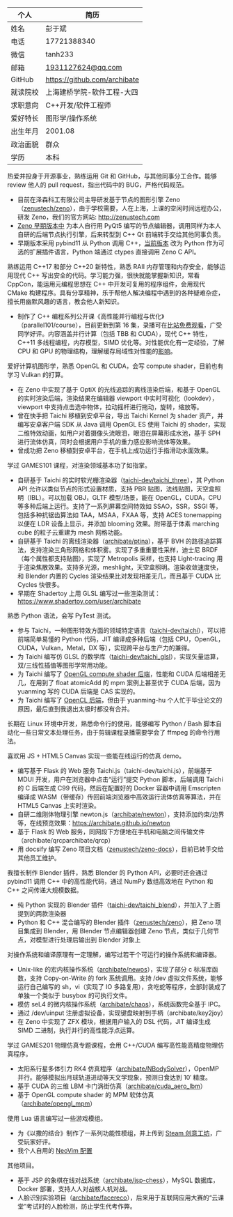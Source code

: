 | 个人 | 简历 |
|------|-------|
| 姓名 | 彭于斌 |
| 电话 | 17721388340 |
| 微信 | tanh233 |
| 邮箱 | 1931127624@qq.com |
| GitHub | https://github.com/archibate |
| 就读院校 | 上海建桥学院-软件工程-大四 |
| 求职意向 | C++开发/软件工程师 |
| 爱好特长 | 图形学/操作系统 |
| 出生年月 | 2001.08 |
| 政治面貌 | 群众 |
| 学历 | 本科 |

热爱并投身于开源事业，熟练运用 Git 和 GitHub，与其他同事分工合作。能够 review 他人的 pull request，指出代码中的 BUG，严格代码规范。

- 目前在泽森科工有限公司主导研发基于节点的图形引擎 Zeno（[zenustech/zeno](https://github.com/zenustech/zeno)），由于学校需要，人在上海，上课的空闲时间远程办公，研发 Zeno，我们的官方网站: http://zenustech.com
- [Zeno 早期版本中](https://github.com/zenustech/zeno/tree/zeno_old_stable) 为本人自行用 PyQt5 编写的节点编辑器，调用同样为本人自研的后端节点执行引擎，后来转型到 C++ Qt 前端转手交给其他同事负责。
- 早期版本采用 pybind11 从 Python 调用 C++，[当前版本](https://github.com/zenustech/zeno) 改为 Python 作为可选的扩展插件语言，Python 端通过 ctypes 直接调用 Zeno C API。

熟练运用 C++17 和部分 C++20 新特性，熟悉 RAII 内存管理和内存安全，能够运用现代 C++ 写出安全的代码。学习能力强，很快就能掌握新知识，常看 CppCon，能运用元编程思想在 C++ 中开发可复用的程序组件，会用现代 CMake 构建程序。具有分享精神，乐于帮他人解决编程中遇到的各种疑难杂症，擅长用幽默风趣的语言，教会他人新知识。

- 制作了 C++ 编程系列公开课《高性能并行编程与优化》（parallel101/course），目前更新到第 16 集，录播可在[比站免费观看](https://www.bilibili.com/video/BV1V84y117YU)，广受同学好评。内容涵盖并行计算（包括 TBB 和 CUDA），现代 C++ 特性，C++11 多线程编程，内存模型，SIMD 优化等。对性能优化有一定经验，了解 CPU 和 GPU 的物理结构，理解缓存局域性对性能的[影响](https://www.bilibili.com/video/BV1gu41117bW)。

爱好计算机图形学，熟悉 OpenGL 和 CUDA，会写 compute shader，目前也有学习 Vulkan 的打算。

- 在 Zeno 中实现了基于 OptiX 的光线追踪的离线渲染后端，和基于 OpenGL 的实时渲染后端，渲染结果在编辑器 viewport 中实时可视化（lookdev），viewport 中支持点击选中物体，拉动摇杆进行拖动，旋转，缩放等。
- 曾在快手把 Taichi 移植到安卓平台，导出 Taichi Kernel 为 shader 资产，并编写安卓客户端 SDK 从 Java 调用 OpenGL ES 使用 Taichi 的 shader，实现二维特效动画，如用户对着摄像头流眼泪，眼泪在屏幕形成水池，基于 SPH 进行流体仿真，同时会根据用户手机的重力感应影响流体等效果。
- 曾成功把 Zeno 移植到安卓平台，在手机上成功运行手指滑动水面效果。

学过 GAMES101 课程，对渲染领域基本功了如指掌。

- 自研基于 Taichi 的实时软光栅渲染器（[taichi-dev/taichi_three](https://github.com/taichi-dev/taichi_three)），其 Python API 允许以类似节点的形式设置材质，支持 PBR 贴图，法线贴图，天空盒照明（IBL）。可以加载 OBJ，GLTF 模型/场景，能在 OpenGL，CUDA，CPU 等多种后端上运行。支持了一系列屏幕空间特效如 SSAO，SSR，SSGI 等，包括多种抗锯齿算法如 TAA，MSAA，FXAA 等，支持 ACES tonemapping 以便在 LDR 设备上显示，并添加 blooming 效果。附带基于体素 marching cube 的粒子云重建为 mesh 网格功能。
- 自研基于 Taichi 的离线渲染器（[archibate/ptina](https://github.com/archibate/ptina)），基于 BVH 的路径追踪算法，支持渲染三角形网格和体积雾。实现了多重重要性采样，迪士尼 BRDF（每个属性都支持贴图），实现了 Metropolis 采样，也支持 Light-tracing 用于渲染焦散效果。支持多光源，meshlight，天空盒照明。渲染收敛速度快，和 Blender 内置的 Cycles 渲染结果比对发现相差无几，而且基于 CUDA 比 Cycles 快很多。
- 早期在 Shadertoy 上用 GLSL 编写过一些渲染测试：https://www.shadertoy.com/user/archibate

熟悉 Python 语法，会写 PyTest 测试。

- 参与 Taichi，一种图形特效方面的领域特定语言（[taichi-dev/taichi](https://github.com/taichi-dev/taichi)），可以把前端简单易懂的 Python 代码，JIT 编译成多种后端（包括 CPU，OpenGL，CUDA，Vulkan，Metal，DX 等），实现跨平台与生产力的兼得。
- 为 Taichi 编写仿 GLSL 的数学库（[taichi-dev/taichi_glsl](https://github.com/taichi-dev/taichi_glsl)），实现矢量运算，双/三线性插值等图形学常用功能。
- 为 Taichi 编写了 [OpenGL compute shader 后端](https://github.com/taichi-dev/taichi/pulls?q=opengl)，性能和 CUDA 后端相差无几，在用到了 float atomicAdd 的 mpm 案例上甚至优于 CUDA 后端，因为 yuanming 写的 CUDA 后端是 CAS 实现的。
- 为 Taichi 编写了 [OpenCL 后端](https://github.com/taichi-dev/taichi/pull/495)，但由于 yuanming-hu 个人忙于毕业论文的原因，最后直到我退出太极时都没有合并。

长期在 Linux 环境中开发，熟悉命令行的使用，能够编写 Python / Bash 脚本自动化一些日常文本处理任务，由于剪辑课程录播需要学会了 ffmpeg 的命令行用法。

喜欢用 JS + HTML5 Canvas 实现一些能在线运行的仿真 demo。

- 编写基于 Flask 的 Web 服务 Taichi.js（taichi-dev/taichi.js），前端基于 MDUI 开发，用户在浏览器中点击“运行”提交 Python 脚本，后端调用 Taichi 的 C 后端生成 C99 代码，然后在配置好的 Docker 容器中调用 Emscripten 编译成 WASM（带缓存）传回前端浏览器中高效运行流体仿真等算法，并在 HTML5 Canvas 上实时渲染。
- 自研二维刚体物理引擎 newton.js（[archibate/newton](https://github.com/archibate/newton)），支持添加约束/边界等，在线预览效果：https://archibate.github.io/newton
- 基于 Flask 的 Web 服务，同网段下方便地在手机和电脑之间传输文件（archibate/qrcparchibate/qrcp）
- 用 docsify 编写 Zeno 项目文档（[zenustech/zeno-docs](https://github.com/zenustech/zeno-docs)），目前已转手交给其他员工维护。

我擅长制作 Blender 插件，熟悉 Blender 的 Python API，必要时还会通过 pybind11 调用 C++ 中的高性能代码，通过 NumPy 数组高效地在 Python 和 C++ 之间传递大规模数据。

- 纯 Python 实现的 Blender 插件（[taichi-dev/taichi_blend](https://github.com/taichi-dev/taichi_blend)），并加入了上面提到的两款渲染器
- Python 和 C++ 混合编写的 Blender 插件（[zenustech/zeno](https://github.com/zenustech/zeno)），把 Zeno 项目集成到 Blender，用 Blender 节点编辑器创建 Zeno 节点，类似于几何节点，对模型进行处理后输出到 Blender 对象上

对操作系统和编译原理有一定理解，编写过若干个可运行的操作系统和编译器。

- Unix-like 的宏内核操作系统（[archibate/newos](https://github.com/archibate/newos)），实现了部分 c 标准库函数，支持 Copy-on-Write 的 fork 系统调用。支持 /dev 虚拟文件系统，能够运行自己编写的 sh，vi（实现了 IO 多路复用），贪吃蛇等程序，全部封装成了单独一个类似于 busybox 的可执行文件。
- 模仿 seL4 的微内核操作系统（[archibate/chaos](https://github.com/archibate/chaos)），系统函数完全基于 IPC。
- 通过 /dev/uinput 注册虚拟设备，实现键盘映射到手柄（archibate/key2joy）
- 在 Zeno 中实现了 ZFX 模块，根据用户输入的 DSL 代码，JIT 编译生成 SIMD 二进制，执行并行的高性能浮点运算。

学过 GAMES201 物理仿真专题课程，会用 C++/CUDA 编写高性能高精度物理仿真程序。

- 太阳系行星多体引力 RK4 仿真程序（[archibate/NBodySolver](https://github.com/archibate/NBodySolver)），OpenMP 并行。能够模拟出月球轨道进动等天文学现象，预测日食达到 10′ 精度。
- 基于 CUDA 的三维 LBM 卡门涡街仿真（[archibate/cuda_aero_lbm](https://github.com/archibate/cuda_aero_lbm)）
- 基于 OpenGL compute shader 的 MPM 软体仿真（[archibate/opengl_mpm](https://github.com/archibate/opengl_mpm)）

使用 Lua 语言编写过一些游戏模组。

- 为《以撒的结合》制作了一系列功能性模组，并上传到 [Steam 创意工坊](https://steamcommunity.com/id/archibate/myworkshopfiles/?appid=250900)，广受玩家好评。
- 我个人自用的 [NeoVim 配置](https://github.com/archibate/vimrc/tree/nvim)

其他项目。

- 基于 JSP 的象棋在线对战系统（[archibate/jsp-chess](https://github.com/archibate/jsp-chess)），MySQL 数据库，Docker 部署，支持人人对战核人机对战。
- 人脸识别实验项目（[archibate/facereco](https://github.com/archibate/facereco)），后来用于互联网应用大赛的“云课堂”考试时的人脸检测，防止学生代考作弊。
